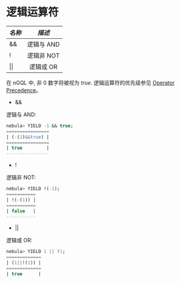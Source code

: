 # 逻辑运算符

|  ***名称***    |  ***描述***    |
|:----|:----:|
|   &&     |   逻辑与 AND     |
|   !      |   逻辑非 NOT     |
|   \|\|   |   逻辑或 OR   |

在 nGQL 中, 非 0 数字将被视为 _true_. 逻辑运算符的优先级参见 [Operator Precedence](./operator-precedence.md)。

* &&

逻辑与 AND:

```sql
nebula> YIELD -1 && true;
================
| (-(1)&&true) |
================
| true         |
----------------
```

* !

逻辑非 NOT:

```sql
nebula> YIELD !(-1);
===========
| !(-(1)) |
===========
| false   |
-----------

```

* ||

逻辑或 OR:

```sql
nebula> YIELD 1 || !1;
=============
| (1||!(1)) |
=============
| true      |
```
